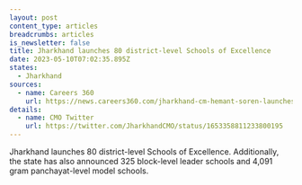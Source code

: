 ```yaml
---
layout: post
content_type: articles
breadcrumbs: articles
is_newsletter: false
title: Jharkhand launches 80 district-level Schools of Excellence
date: 2023-05-10T07:02:35.895Z
states:
  - Jharkhand
sources:
  - name: Careers 360
    url: https://news.careers360.com/jharkhand-cm-hemant-soren-launches-80-district-level-schools-of-excellence
details:
  - name: CMO Twitter
    url: https://twitter.com/JharkhandCMO/status/1653358811233800195
---
```

Jharkhand launches 80 district-level Schools of Excellence. Additionally, the state has also announced 325 block-level leader schools and 4,091 gram panchayat-level model schools.
